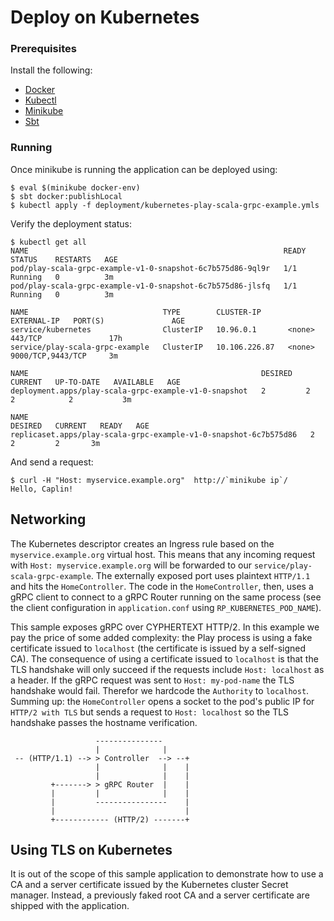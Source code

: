 # Deploy on Kubernetes


### Prerequisites

Install the following:

* [Docker](https://docs.docker.com/install/)
* [Kubectl](https://kubernetes.io/docs/tasks/tools/install-kubectl/)
* [Minikube](https://github.com/kubernetes/minikube)
* [Sbt](https://www.scala-sbt.org/)


### Running

Once minikube is running the application can be deployed using:

```
$ eval $(minikube docker-env)
$ sbt docker:publishLocal
$ kubectl apply -f deployment/kubernetes-play-scala-grpc-example.ymls
```

Verify the deployment status:

```
$ kubectl get all
NAME                                                         READY   STATUS    RESTARTS   AGE
pod/play-scala-grpc-example-v1-0-snapshot-6c7b575d86-9ql9r   1/1     Running   0          3m
pod/play-scala-grpc-example-v1-0-snapshot-6c7b575d86-jlsfq   1/1     Running   0          3m

NAME                              TYPE        CLUSTER-IP      EXTERNAL-IP   PORT(S)               AGE
service/kubernetes                ClusterIP   10.96.0.1       <none>        443/TCP               17h
service/play-scala-grpc-example   ClusterIP   10.106.226.87   <none>        9000/TCP,9443/TCP     3m

NAME                                                    DESIRED   CURRENT   UP-TO-DATE   AVAILABLE   AGE
deployment.apps/play-scala-grpc-example-v1-0-snapshot   2         2         2            2           3m

NAME                                                               DESIRED   CURRENT   READY   AGE
replicaset.apps/play-scala-grpc-example-v1-0-snapshot-6c7b575d86   2         2         2       3m
```

And send a request:

```
$ curl -H "Host: myservice.example.org"  http://`minikube ip`/
Hello, Caplin!
```

## Networking 

The Kubernetes descriptor creates an Ingress rule based on the `myservice.example.org` virtual host. This 
means that any incoming request with `Host: myservice.example.org` will be forwarded to our 
`service/play-scala-grpc-example`. The externally exposed port uses plaintext `HTTP/1.1` and hits 
the `HomeController`. The code in the `HomeController`, then, uses a gRPC client to connect to a gRPC Router 
running on the same process (see the client configuration in `application.conf` using `RP_KUBERNETES_POD_NAME`). 

This sample exposes gRPC over CYPHERTEXT HTTP/2. In this example we pay the price of some added complexity: the 
Play process is using a fake certificate issued to `localhost` (the certificate is issued by a self-signed CA). The consequence of using a certificate issued to `localhost` is that the TLS handshake will only succeed if the 
requests include `Host: localhost` as a header. If the gRPC request was sent to `Host: my-pod-name` the TLS 
handshake would fail. Therefor we hardcode the `Authority` to `localhost`. Summing up: the `HomeController` 
opens a socket to the pod's public IP for `HTTP/2 with TLS` but sends a request to `Host: localhost` so the 
TLS handshake passes the hostname verification.     

```
                   ---------------
                   |              |
 -- (HTTP/1.1) --> > Controller  --> --+
                   |              |    |
                   |              |    |
         +-------> > gRPC Router  |    |
         |         |              |    |
         |         ----------------    |
         |                             |
         +------------ (HTTP/2) -------+
```



## Using TLS on Kubernetes

It is out of the scope of this sample application to demonstrate how to use a CA and a server certificate issued by 
the Kubernetes cluster Secret manager. Instead, a previously faked root CA and a server certificate are shipped with 
the application.
